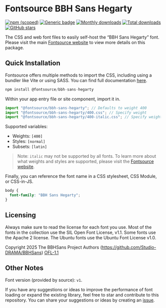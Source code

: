 # Fontsource BBH Sans Hegarty

[![npm (scoped)](https://img.shields.io/npm/v/@fontsource/bbh-sans-hegarty?color=brightgreen)](https://www.npmjs.com/package/@fontsource/bbh-sans-hegarty) [![Generic badge](https://img.shields.io/badge/fontsource-passing-brightgreen)](https://github.com/fontsource/fontsource) [![Monthly downloads](https://badgen.net/npm/dm/@fontsource/bbh-sans-hegarty)](https://github.com/fontsource/fontsource) [![Total downloads](https://badgen.net/npm/dt/@fontsource/bbh-sans-hegarty)](https://github.com/fontsource/fontsource) [![GitHub stars](https://img.shields.io/github/stars/fontsource/fontsource.svg?style=social&label=Star)](https://github.com/fontsource/fontsource/stargazers)

The CSS and web font files to easily self-host the “BBH Sans Hegarty” font. Please visit the main [Fontsource website](https://fontsource.org/fonts/bbh-sans-hegarty) to view more details on this package.

## Quick Installation

Fontsource offers multiple methods to import the CSS, including using a bundler like Vite or using SASS. You can find full documentation [here](https://fontsource.org/docs/getting-started/introduction).

```javascript
npm install @fontsource/bbh-sans-hegarty
```

Within your app entry file or site component, import it in.

```javascript
import "@fontsource/bbh-sans-hegarty"; // Defaults to weight 400
import "@fontsource/bbh-sans-hegarty/400.css"; // Specify weight
import "@fontsource/bbh-sans-hegarty/400-italic.css"; // Specify weight and style
```

Supported variables:
- Weights: `[400]`
- Styles: `[normal]`
- Subsets: `[latin]`

> Note: `italic` may not be supported by all fonts. To learn more about what weights and styles are supported, please visit the [Fontsource website](https://fontsource.org/fonts/bbh-sans-hegarty).

Finally, you can reference the font name in a CSS stylesheet, CSS Module, or CSS-in-JS.

```css
body {
  font-family: "BBH Sans Hegarty";
}
```

## Licensing
Always make sure to read the license for each font you use. Most of the fonts in the collection use the SIL Open Font License, v1.1. Some fonts use the Apache 2 license. The Ubuntu fonts use the Ubuntu Font License v1.0.

Copyright 2025 The BBHSans Project Authors (https://github.com/Studio-DRAMA/BBHSans)
[OFL-1.1](https://openfontlicense.org)

## Other Notes
Font version (provided by source): `v1`.

If you have any suggestions or ideas to improve the performance of font loading or expand the existing library, feel free to star and contribute to this repository. You can share your suggestions or ideas by creating an [issue](https://github.com/fontsource/fontsource/issues).
